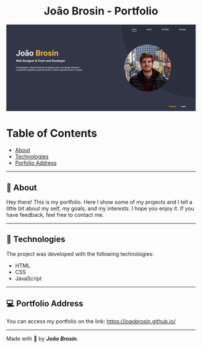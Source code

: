 <div align="center">
    <h1> João Brosin - Portfolio </h1>
</div>

<img src="./assets/portfolio-layout.png">

# Table of Contents
- [About](#-about)
- [Technologies](#-technologies)
- [Porfolio Address](#-portfolio-address)
<!-- - [Installation](#-installation) -->

---

## 📝 About
Hey there! This is my portfolio. Here I show some of my projects and I tell a little bit about my self, my goals, and my interests. I hope you enjoy it. If you have feedback, feel free to contact me.

---

## 🚀 Technologies
The project was developed with the following technologies: 

- HTML
- CSS
- JavaScript

---

## 💻 Portfolio Address
You can access my portfolio on the link:
https://joaobrosin.github.io/

---

Made with 💙 by ***João Brosin***.